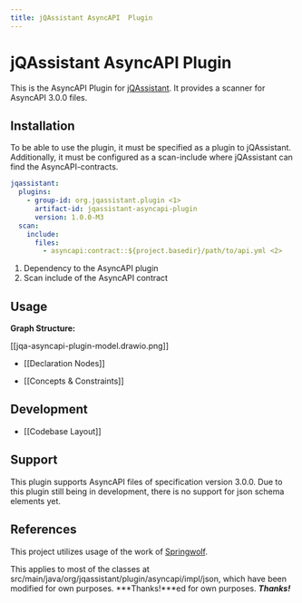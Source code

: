 ```yaml
---
title: jQAssistant AsyncAPI  Plugin
---
```


# jQAssistant AsyncAPI Plugin

This is the AsyncAPI Plugin for [jQAssistant](https://jqassistant.org). It provides a scanner for AsyncAPI 3.0.0 files.

## Installation

To be able to use the plugin, it must be specified as a plugin to jQAssistant.
Additionally, it must be configured as a scan-include where jQAssistant can find the AsyncAPI-contracts.

```yaml
jqassistant:
  plugins:
    - group-id: org.jqassistant.plugin <1>
      artifact-id: jqassistant-asyncapi-plugin
      version: 1.0.0-M3
  scan:
    include:
      files:
        - asyncapi:contract::${project.basedir}/path/to/api.yml <2>
```
1. Dependency to the AsyncAPI plugin
2. Scan include of the AsyncAPI contract

## Usage

**Graph Structure:**

[[jqa-asyncapi-plugin-model.drawio.png]]

- [[Declaration Nodes]]

- [[Concepts & Constraints]]

## Development

- [[Codebase Layout]]

## Support

This plugin supports AsyncAPI files of specification version 3.0.0.
Due to this plugin still being in development, there is no support for json schema elements yet.

## References

This project utilizes usage of the work of [Springwolf](https://github.com/springwolf/springwolf-core).

This applies to most of the classes at src/main/java/org/jqassistant/plugin/asyncapi/impl/json,
which have been modified for own purposes. ***Thanks!***ed for own purposes. ***Thanks!***
